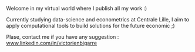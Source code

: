 Welcome in my virtual world where I publish all my work :)

Currently studying data-science and econometrics at Centrale Lille, I aim to apply computational tools to build solutions for the future economic ;)

Plase, contact me if you have any suggestion : www.linkedin.com/in/victorienbigarre
